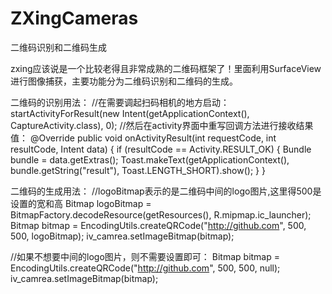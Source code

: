 # ZXingCameras
二维码识别和二维码生成

zxing应该说是一个比较老得且非常成熟的二维码框架了！里面利用SurfaceView进行图像捕获，主要功能分为二维码识别和二维码的生成。

二维码的识别用法：
//在需要调起扫码相机的地方启动：
startActivityForResult(new Intent(getApplicationContext(), CaptureActivity.class), 0);
//然后在activity界面中重写回调方法进行接收结果值：
@Override
    public void onActivityResult(int requestCode, int resultCode, Intent data) {
        if (resultCode == Activity.RESULT_OK) {
            Bundle bundle = data.getExtras();
            Toast.makeText(getApplicationContext(), bundle.getString("result"), Toast.LENGTH_SHORT).show();
        }
    }
    
    
二维码的生成用法：
//logoBitmap表示的是二维码中间的logo图片,这里得500是设置的宽和高
Bitmap logoBitmap = BitmapFactory.decodeResource(getResources(), R.mipmap.ic_launcher);
Bitmap bitmap = EncodingUtils.createQRCode("http://github.com", 500, 500, logoBitmap);
iv_camrea.setImageBitmap(bitmap);

//如果不想要中间的logo图片，则不需要设置即可：
Bitmap bitmap = EncodingUtils.createQRCode("http://github.com", 500, 500, null);
iv_camrea.setImageBitmap(bitmap);
